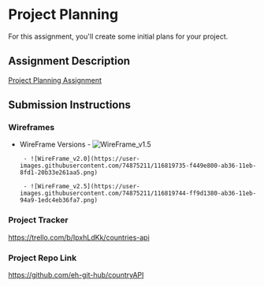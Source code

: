 # Project Planning
For this assignment, you'll create some initial plans for your project.

## Assignment Description
[Project Planning Assignment](https://education.launchcode.org/liftoff/modules/assignments/project-planning)

## Submission Instructions

### Wireframes

   - WireFrame Versions
          - ![WireFrame_v1.5](https://user-images.githubusercontent.com/74875211/116819715-d086a200-ab36-11eb-928e-c0cf3fb5a134.png)
          
          - ![WireFrame_v2.0](https://user-images.githubusercontent.com/74875211/116819735-f449e800-ab36-11eb-8fd1-20b33e261aa5.png)
          
          - ![WireFrame_v2.5](https://user-images.githubusercontent.com/74875211/116819744-ff9d1380-ab36-11eb-94a9-1edc4eb36fa7.png)

### Project Tracker

https://trello.com/b/IpxhLdKk/countries-api

### Project Repo Link

https://github.com/eh-git-hub/countryAPI
